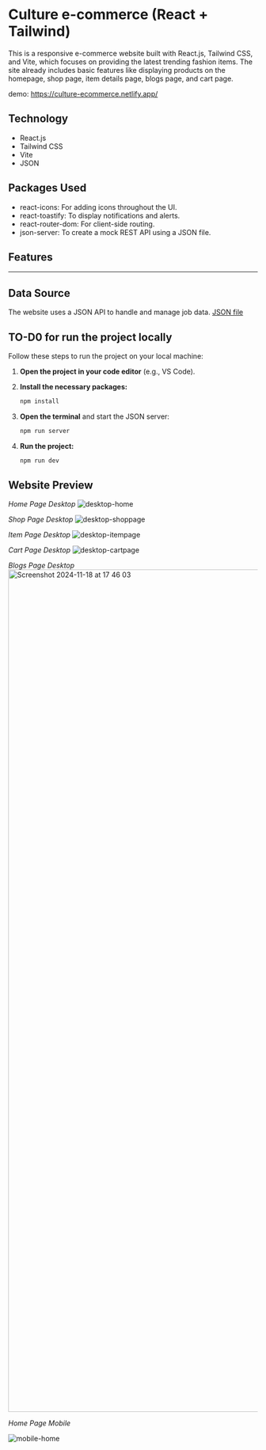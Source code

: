 # Culture e-commerce (React + Tailwind)
This is a responsive e-commerce website built with React.js, Tailwind CSS, and Vite, which focuses on providing the latest trending fashion items. The site already includes basic features like displaying products on the homepage, shop page, item details page, blogs page, and cart page. 

demo: https://culture-ecommerce.netlify.app/

## **Technology**
- React.js
- Tailwind CSS
- Vite
- JSON

## **Packages Used**
- react-icons: For adding icons throughout the UI.
- react-toastify: To display notifications and alerts.
- react-router-dom: For client-side routing.
- json-server: To create a mock REST API using a JSON file.

## **Features**
---

## **Data Source**
The website uses a JSON API to handle and manage job data. [JSON file](https://github.com/rastagymnastiar27/e-commerce-website/blob/main/src/products.json)

## **TO-D0 for run the project locally**
Follow these steps to run the project on your local machine:

1. **Open the project in your code editor** (e.g., VS Code).
2. **Install the necessary packages:**
   
    ````bash
    npm install
   
3. **Open the terminal** and start the JSON server:
   
   ````bash
   npm run server

4. **Run the project:**

    ````bash
    npm run dev


## **Website Preview**

_Home Page Desktop_
![desktop-home](https://github.com/user-attachments/assets/ccd20a76-2858-4bef-a8ed-fcd82bb7c4cf)


_Shop Page Desktop_
![desktop-shoppage](https://github.com/user-attachments/assets/0f68f890-e318-4a2c-affc-27336f1e11af)


_Item Page Desktop_
![desktop-itempage](https://github.com/user-attachments/assets/43590236-6572-4118-a14d-fb26077af3eb)


_Cart Page Desktop_
![desktop-cartpage](https://github.com/user-attachments/assets/8b990457-7265-4506-a3b5-3ce3667f0f4c)


_Blogs Page Desktop_
<img width="1703" alt="Screenshot 2024-11-18 at 17 46 03" src="https://github.com/user-attachments/assets/336f3295-5a1a-4e08-8b8a-2d49554e3017">


_Home Page Mobile_

![mobile-home](https://github.com/user-attachments/assets/4d430f3a-5d4f-49dd-b32f-61406cf19772)
